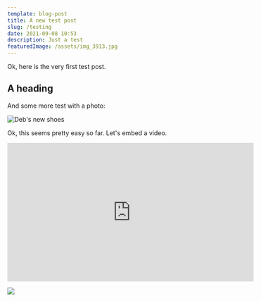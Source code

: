 ```yaml
---
template: blog-post
title: A new test post
slug: /testing
date: 2021-09-08 10:53
description: Just a test
featuredImage: /assets/img_3913.jpg
---
```

Ok, here is the very first test post. 

## A heading

And some more test with a photo:

![Deb's new shoes](/assets/img_3912.jpg "Deb's new shoes")

Ok, this seems pretty easy so far. Let's embed a video.

<iframe width="560" height="315" src="https://www.youtube.com/embed/hY1l8zRBn0I" title="YouTube video player" frameborder="0" allow="accelerometer; autoplay; clipboard-write; encrypted-media; gyroscope; picture-in-picture" allowfullscreen></iframe>



![](/assets/img_3890.jpg)